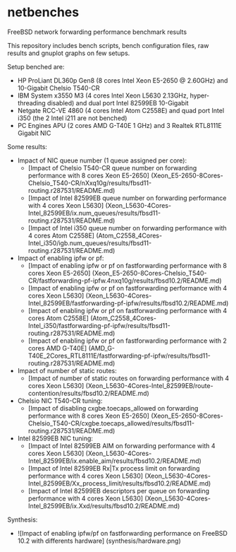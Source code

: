 # netbenches
FreeBSD network forwarding performance benchmark results

This repository includes bench scripts, bench configuration files, raw results and gnuplot graphs on few setups.

Setup benched are:
 - HP ProLiant DL360p Gen8 (8 cores Intel Xeon E5-2650 @ 2.60GHz) and 10-Gigabit Chelsio T540-CR
 - IBM System x3550 M3 (4 cores Intel Xeon L5630 2.13GHz, hyper-threading disabled) and dual port Intel 82599EB 10-Gigabit
 - Netgate RCC-VE 4860 (4 cores Intel Atom C2558E) and quad port Intel i350 (the 2 Intel i211 are not benched)
 - PC Engines APU (2 cores AMD G-T40E 1 GHz) and 3 Realtek RTL8111E Gigabit NIC

Some results:
 - Impact of NIC queue number (1 queue assigned per core):
   - [Impact of Chelsio T540-CR queue number on forwarding performance with 8 cores Xeon E5-2650] (Xeon_E5-2650-8Cores-Chelsio_T540-CR/nXxq10g/results/fbsd11-routing.r287531/README.md)
   - [Impact of Intel 82599EB queue number on forwarding performance with 4 cores Xeon L5630] (Xeon_L5630-4Cores-Intel_82599EB/ix.num_queues/results/fbsd11-routing.r287531/README.md)	
   - [Impact of Intel i350 queue number on forwarding performance with 4 cores Atom C2558E] (Atom_C2558_4Cores-Intel_i350/igb.num_queues/results/fbsd11-routing.r287531/README.md)
 - Impact of enabling ipfw or pf:
    - [Impact of enabling ipfw or pf on fastforwarding performance with 8 cores Xeon E5-2650] (Xeon_E5-2650-8Cores-Chelsio_T540-CR/fastforwarding-pf-ipfw.4nxq10g/results/fbsd10.2/README.md)
    - [Impact of enabling ipfw or pf on fastforwarding performance with 4 cores Xeon L5630] (Xeon_L5630-4Cores-Intel_82599EB/fastforwarding-pf-ipfw/results/fbsd10.2/README.md)
    - [Impact of enabling ipfw or pf on fastforwarding performance with 4 cores Atom C2558E] (Atom_C2558_4Cores-Intel_i350/fastforwarding-pf-ipfw/results/fbsd11-routing.r287531/README.md)
    - [Impact of enabling ipfw or pf on fastforwarding performance with 2 cores AMD G-T40E] (AMD_G-T40E_2Cores_RTL8111E/fastforwarding-pf-ipfw/results/fbsd11-routing.r287531/README.md)
 - Impact of number of static routes:
    - [Impact of number of static routes on forwarding performance with 4 cores Xeon L5630] (Xeon_L5630-4Cores-Intel_82599EB/route-contention/results/fbsd10.2/README.md)
 - Chelsio NIC T540-CR tuning:
    - [Impact of disabling cxgbe.toecaps_allowed on forwarding performance with 8 cores Xeon E5-2650] (Xeon_E5-2650-8Cores-Chelsio_T540-CR/cxgbe.toecaps_allowed/results/fbsd11-routing.r287531/README.md)
 - Intel 82599EB NIC tuning:
	- [Impact of Intel 82599EB AIM on forwarding performance with 4 cores Xeon L5630] (Xeon_L5630-4Cores-Intel_82599EB/ix.enable_aim/results/fbsd10.2/README.md)
    - [Impact of Intel 82599EB Rx|Tx process limit on forwarding performance with 4 cores Xeon L5630] (Xeon_L5630-4Cores-Intel_82599EB/Xx_process_limit/results/fbsd10.2/README.md)
    - [Impact of Intel 82599EB descriptors per queue on forwarding performance with 4 cores Xeon L5630] (Xeon_L5630-4Cores-Intel_82599EB/ix.Xxd/results/fbsd10.2/README.md)

Synthesis:
  - ![Impact of enabling ipfw/pf on fastforwarding performance on FreeBSD 10.2 with differents hardware] (synthesis/hardware.png)

